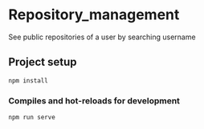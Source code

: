 # Repository_management
See public repositories of a user by searching username

## Project setup
```
npm install
```

### Compiles and hot-reloads for development
```
npm run serve
```


